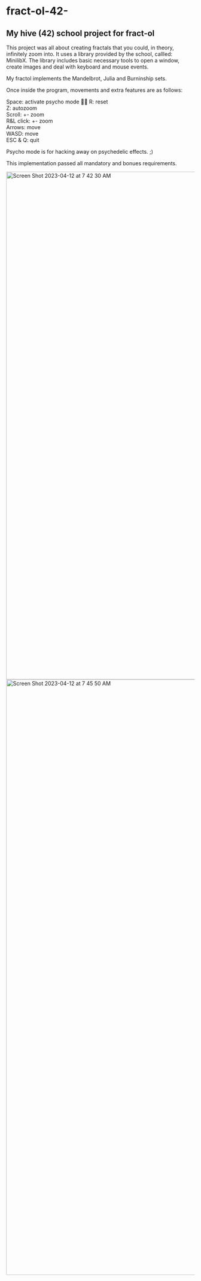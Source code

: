 # fract-ol-42-
## My hive (42) school project for fract-ol

This project was all about creating fractals that you could, in theory, infinitely zoom into. It uses a library provided by the school, callled: MinilibX. The library includes basic necessary tools to open a window, create images and deal with keyboard and mouse events.

My fractol implements the Mandelbrot, Julia and Burninship sets.

Once inside the program, movements and extra features are as follows:


 Space:       activate psycho mode 🤡🔪 
 R:           reset                     
 Z:           autozoom                  
 Scroll:      +- zoom                    
 R&L click:   +- zoom                    
 Arrows:      move                       
 WASD:        move                       
 ESC & Q:     quit                       
                                        

Psycho mode is for hacking away on psychedelic effects. ;)

This implementation passed all mandatory and bonues requirements.

<img width="1352" alt="Screen Shot 2023-04-12 at 7 42 30 AM" src="https://user-images.githubusercontent.com/97135325/233842463-8de2698d-6548-4c42-98c5-12fcc2f965b2.png">
<img width="1586" alt="Screen Shot 2023-04-12 at 7 45 50 AM" src="https://user-images.githubusercontent.com/97135325/233842477-63234e30-a3a3-4466-8e1b-35b9eb780327.png">
